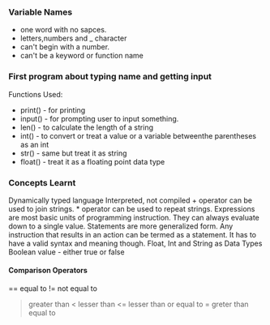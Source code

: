 ### Variable Names
- one word with no sapces.
- letters,numbers and _ character
- can't begin with a number.
- can't be a keyword or function name

### First program about typing name and getting input
Functions Used:
- print() - for printing
- input() - for prompting user to input something.
- len() - to calculate the length of a string
- int() - to convert or treat a value or a variable betweenthe parentheses as an int
- str() - same but treat it as string
- float() - treat it as a floating point data type

### Concepts Learnt
Dynamically typed language
Interpreted, not compiled
\+ operator can be used to join strings.
\* operator can be used to repeat strings.
Expressions are most basic units of programming instruction. They can always evaluate down to a single value.
Statements are more generalized form. Any instruction that results in an action can be termed as a statement. It has to have a valid syntax and meaning though.
Float, Int and String as Data Types
Boolean value - either true or false

#### Comparison Operators
== equal to
!= not equal to
> greater than
< lesser than 
<= lesser than or equal to
>= greter than equal to

